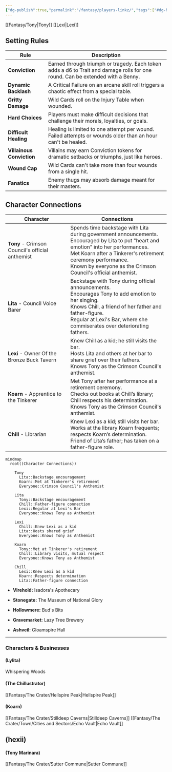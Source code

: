 ```yaml
---
{"dg-publish":true,"permalink":"/fantasy/players-linkz/","tags":["#dg-home"]}
---
```


[[Fantasy/Tony\|Tony]]
[[Lexi\|Lexi]]
## Setting Rules

| Rule                      | Description                                                                                                                    |
| ------------------------- | ------------------------------------------------------------------------------------------------------------------------------ |
| **Conviction**            | Earned through triumph or tragedy. Each token adds a d6 to Trait and damage rolls for one round. Can be extended with a Benny. |
| **Dynamic Backlash**      | A Critical Failure on an arcane skill roll triggers a chaotic effect from a special table.                                     |
| **Gritty Damage**         | Wild Cards roll on the Injury Table when wounded.                                                                              |
| **Hard Choices**          | Players must make difficult decisions that challenge their morals, loyalties, or goals.                                        |
| **Difficult Healing**     | Healing is limited to one attempt per wound. Failed attempts or wounds older than an hour can't be healed.                     |
| **Villainous Conviction** | Villains may earn Conviction tokens for dramatic setbacks or triumphs, just like heroes.                                       |
| **Wound Cap**             | Wild Cards can't take more than four wounds from a single hit.                                                                 |
| **Fanatics**              | Enemy thugs may absorb damage meant for their masters.                                                                         |

## Character Connections

| Character                                       | Connections                                                                                                                                                                                                                                                                 |
| ----------------------------------------------- | --------------------------------------------------------------------------------------------------------------------------------------------------------------------------------------------------------------------------------------------------------------------------- |
| **Tony** - Crimson Council's official anthemist | Spends time backstage with Lita during government announcements.<br>Encouraged by Lita to put "heart and emotion" into her performances.<br>Met Koarn after a Tinkerer's retirement ceremony performance.<br>Known by everyone as the Crimson Council's official anthemist. |
| **Lita** - Council Voice Barer                  | Backstage with Tony during official announcements.<br>Encourages Tony to add emotion to her singing.<br>Knows Chill, a friend of her father and father-figure.<br>Regular at Lexi's Bar, where she commiserates over deteriorating fathers.                                 |
| **Lexi** - Owner Of the Bronze Buck Tavern      | Knew Chill as a kid; he still visits the bar.<br>Hosts Lita and others at her bar to share grief over their fathers.<br>Knows Tony as the Crimson Council's anthemist.                                                                                                      |
| **Koarn** - Apprentice to the Tinkerer          | Met Tony after her performance at a retirement ceremony.<br>Checks out books at Chill’s library; Chill respects his determination.<br>Knows Tony as the Crimson Council's anthemist.                                                                                        |
| **Chill** - Librarian                           | Knew Lexi as a kid; still visits her bar.<br>Works at the library Koarn frequents; respects Koarn’s determination.<br>Friend of Lita’s father; has taken on a father-figure role.                                                                                           |


```mermaid
mindmap
  root((Character Connections))

    Tony
      Lita::Backstage encouragement
      Koarn::Met at Tinkerer's retirement
      Everyone::Crimson Council's Anthemist

    Lita
      Tony::Backstage encouragement
      Chill::Father-figure connection
      Lexi::Regular at Lexi's Bar
      Everyone::Knows Tony as Anthemist

    Lexi
      Chill::Knew Lexi as a kid
      Lita::Hosts shared grief
      Everyone::Knows Tony as Anthemist

    Koarn
      Tony::Met at Tinkerer's retirement
      Chill::Library visits, mutual respect
      Everyone::Knows Tony as Anthemist

    Chill
      Lexi::Knew Lexi as a kid
      Koarn::Respects determination
      Lita::Father-figure connection
```



- **Virehold:** Isadora's Apothecary
    
- **Stonegate:** The Museum of National Glory
    
- **Hollowmere:** Bud's Bits
    
- **Gravemarket:** Lazy Tree Brewery
    
- **Ashveil:** Gloamspire Hall
    

---

### **Characters & Businesses**

#### **(Lylita)**
Whispering Woods



#### **(The Chillustrator)**
[[Fantasy/The Crater/Hellspire Peak\|Hellspire Peak]]

#### **(Koarn)**
[[Fantasy/The Crater/Stilldeep Caverns\|Stilldeep Caverns]]
[[Fantasy/The Crater/Town/Cities and Sectors/Echo Vault\|Echo Vault]]



## **(hexii)**


#### **(Tony Marinara)**
[[Fantasy/The Crater/Sutter Commune\|Sutter Commune]]
